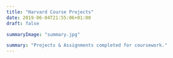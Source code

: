 ```yaml
---
title: "Harvard Course Projects"
date: 2019-06-04T21:55:06+01:00
draft: false

summaryImage: "summary.jpg"

summary: "Projects & Assignments completed for coursework."
---
```

